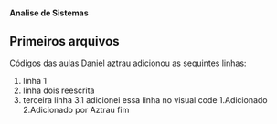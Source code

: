 #### Analise de Sistemas
## Primeiros arquivos
Códigos das aulas
Daniel aztrau adicionou as sequintes linhas:
 1. linha 1
 2. linha dois reescrita
 3. terceira linha
 3.1 adicionei essa linha no visual code
1.Adicionado
2.Adicionado por Aztrau
fim
